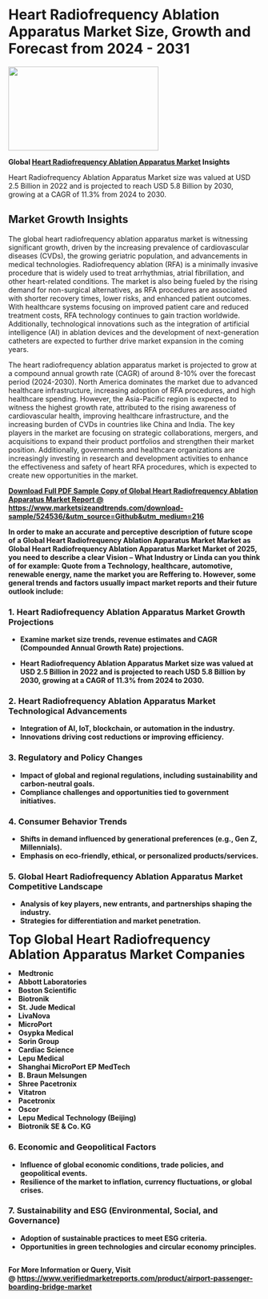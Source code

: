 <H1>Heart Radiofrequency Ablation Apparatus Market Size, Growth and Forecast from 2024 - 2031</H1><img class="aligncenter size-medium wp-image-584254" src="https://thirdeyenews.in/wp-content/uploads/2024/09/Global-Market-Research-300x168.jpeg" alt="" width="300" height="168" /><p><strong>Global&nbsp;<a href="https://www.marketsizeandtrends.com/download-sample/524536/&amp;utm_source=Github&utm_medium=216">Heart Radiofrequency Ablation Apparatus Market</a> Insights</strong></p><p>Heart Radiofrequency Ablation Apparatus Market size was valued at USD 2.5 Billion in 2022 and is projected to reach USD 5.8 Billion by 2030, growing at a CAGR of 11.3% from 2024 to 2030.</p><p><h2>Market Growth Insights</h2> <p>The global heart radiofrequency ablation apparatus market is witnessing significant growth, driven by the increasing prevalence of cardiovascular diseases (CVDs), the growing geriatric population, and advancements in medical technologies. Radiofrequency ablation (RFA) is a minimally invasive procedure that is widely used to treat arrhythmias, atrial fibrillation, and other heart-related conditions. The market is also being fueled by the rising demand for non-surgical alternatives, as RFA procedures are associated with shorter recovery times, lower risks, and enhanced patient outcomes. With healthcare systems focusing on improved patient care and reduced treatment costs, RFA technology continues to gain traction worldwide. Additionally, technological innovations such as the integration of artificial intelligence (AI) in ablation devices and the development of next-generation catheters are expected to further drive market expansion in the coming years.</p> <p><strong><a href="#"></a></strong></p> <p>The heart radiofrequency ablation apparatus market is projected to grow at a compound annual growth rate (CAGR) of around 8-10% over the forecast period (2024-2030). North America dominates the market due to advanced healthcare infrastructure, increasing adoption of RFA procedures, and high healthcare spending. However, the Asia-Pacific region is expected to witness the highest growth rate, attributed to the rising awareness of cardiovascular health, improving healthcare infrastructure, and the increasing burden of CVDs in countries like China and India. The key players in the market are focusing on strategic collaborations, mergers, and acquisitions to expand their product portfolios and strengthen their market position. Additionally, governments and healthcare organizations are increasingly investing in research and development activities to enhance the effectiveness and safety of heart RFA procedures, which is expected to create new opportunities in the market.</p> <p><strong><a href="#"></p><p><span class=""><strong>Download Full PDF Sample Copy of Global Heart Radiofrequency Ablation Apparatus Market Report</strong> @ <a href="https://www.marketsizeandtrends.com/download-sample/524536/&amp;utm_source=Github&utm_medium=216" target="_blank">https://www.marketsizeandtrends.com/download-sample/524536/&amp;utm_source=Github&utm_medium=216</a></span></p><p>In order to make an accurate and perceptive description of future scope of a Global&nbsp;Heart Radiofrequency Ablation Apparatus Market Market as Global&nbsp;Heart Radiofrequency Ablation Apparatus Market Market of 2025, you need to describe a clear Vision &ndash; What Industry or Linda can you think of for example: Quote from a Technology, healthcare, automotive, renewable energy, name the market you are Reffering to. However, some general trends and factors usually impact market reports and their future outlook include:</p><h3>1.&nbsp;<strong>Heart Radiofrequency Ablation Apparatus Market Growth Projections</strong></h3><ul><li>Examine market size trends, revenue estimates and CAGR (Compounded Annual Growth Rate) projections.</li><li><p>Heart Radiofrequency Ablation Apparatus Market size was valued at USD 2.5 Billion in 2022 and is projected to reach USD 5.8 Billion by 2030, growing at a CAGR of 11.3% from 2024 to 2030.</p></li></ul><h3>2.&nbsp;<strong>Heart Radiofrequency Ablation Apparatus Market Technological Advancements</strong></h3><ul><li>Integration of AI, IoT, blockchain, or automation in the industry.</li><li>Innovations driving cost reductions or improving efficiency.</li></ul><h3>3.&nbsp;<strong>Regulatory and Policy Changes</strong></h3><ul><li>Impact of global and regional regulations, including sustainability and carbon-neutral goals.</li><li>Compliance challenges and opportunities tied to government initiatives.</li></ul><h3>4.&nbsp;<strong>Consumer Behavior Trends</strong></h3><ul><li>Shifts in demand influenced by generational preferences (e.g., Gen Z, Millennials).</li><li>Emphasis on eco-friendly, ethical, or personalized products/services.</li></ul><h3>5.&nbsp;<strong>Global Heart Radiofrequency Ablation Apparatus Market Competitive Landscape</strong></h3><ul><li>Analysis of key players, new entrants, and partnerships shaping the industry.</li><li>Strategies for differentiation and market penetration.</li></ul><p data-pm-slice="1 1 []"><span style="color: inherit; font-family: inherit; font-size: 25px;">Top Global Heart Radiofrequency Ablation Apparatus Market Companies</span></p><div class="" data-test-id=""><p><li>Medtronic</li><li> Abbott Laboratories</li><li> Boston Scientific</li><li> Biotronik</li><li> St. Jude Medical</li><li> LivaNova</li><li> MicroPort</li><li> Osypka Medical</li><li> Sorin Group</li><li> Cardiac Science</li><li> Lepu Medical</li><li> Shanghai MicroPort EP MedTech</li><li> B. Braun Melsungen</li><li> Shree Pacetronix</li><li> Vitatron</li><li> Pacetronix</li><li> Oscor</li><li> Lepu Medical Technology (Beijing)</li><li> Biotronik SE & Co. KG</li></p></div><h3>6.&nbsp;<strong>Economic and Geopolitical Factors</strong></h3><ul><li>Influence of global economic conditions, trade policies, and geopolitical events.</li><li>Resilience of the market to inflation, currency fluctuations, or global crises.</li></ul><h3>7.&nbsp;<strong>Sustainability and ESG (Environmental, Social, and Governance)</strong></h3><ul><li>Adoption of sustainable practices to meet ESG criteria.</li><li>Opportunities in green technologies and circular economy principles.</li></ul><h2><strong style="font-size: 14px;">For More Information or Query, Visit @&nbsp;</strong><a style="background-color: #ffffff; font-size: 14px;" href="https://www.marketsizeandtrends.com/report/heart-radiofrequency-ablation-apparatus-market/" target="_blank">https://www.verifiedmarketreports.com/product/airport-passenger-boarding-bridge-market</a></h2>
